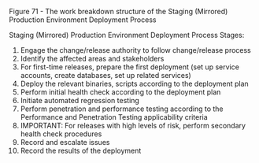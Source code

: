 Figure 71 - The work breakdown structure of the Staging (Mirrored) Production Environment Deployment Process

Staging (Mirrored) Production Environment Deployment Process Stages:

1. Engage the change/release authority to follow change/release process
2. Identify the affected areas and stakeholders
3. For first-time releases, prepare the first deployment (set up service accounts, create databases, set up related services)
4. Deploy the relevant binaries, scripts according to the deployment plan
5. Perform initial health check according to the deployment plan
6. Initiate automated regression testing
7. Perform penetration and performance testing according to the Performance and Penetration Testing applicability criteria
8. IMPORTANT: For releases with high levels of risk, perform secondary health check procedures
9. Record and escalate issues
10. Record the results of the deployment